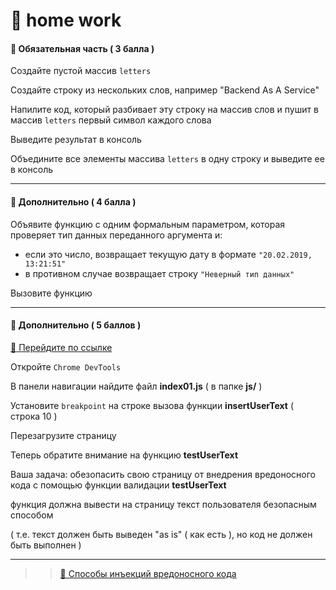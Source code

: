 # :briefcase: home work

#### :briefcase: Обязательная часть ( 3 балла )

Создайте пустой массив `letters`

Создайте строку из нескольких слов, например "Backend As A Service"

Напилите код, который разбивает эту строку на массив слов и пушит в массив `letters` первый символ каждого слова

Выведите результат в консоль

Объедините все элементы массива `letters` в одну строку и выведите ее в консоль

***

#### :briefcase: Дополнительно ( 4 балла )

Объявите функцию с одним формальным параметром, которая проверяет тип данных переданного аргумента и:

* если это число, возвращает текущую дату в формате `"20.02.2019, 13:21:51"`
* в противном случае возвращает строку `"Неверный тип данных"`

Вызовите функцию 

***

#### :briefcase: Дополнительно ( 5 баллов )

[:link: Перейдите по ссылке](https://garevna.github.io/js-samples/#01)

Откройте `Chrome DevTools`

В панели навигации найдите файл  **index01.js**  ( в папке  **js/** )

Установите  `breakpoint`  на строке вызова функции   **insertUserText**  ( строка 10 )

Перезагрузите страницу

Теперь обратите внимание на функцию  **testUserText**

Ваша задача:  обезопасить свою страницу от внедрения вредоносного кода с помощью функции валидации  **testUserText**

функция должна вывести на страницу текст пользователя безопасным способом

( т.е. текст должен быть выведен "as is" ( как есть ), но код не должен быть выполнен )

***
>> [🔗 Способы инъекций вредоносного кода](https://www.owasp.org/index.php/XSS_Filter_Evasion_Cheat_Sheet#Image_XSS_using_the_JavaScript_directive)